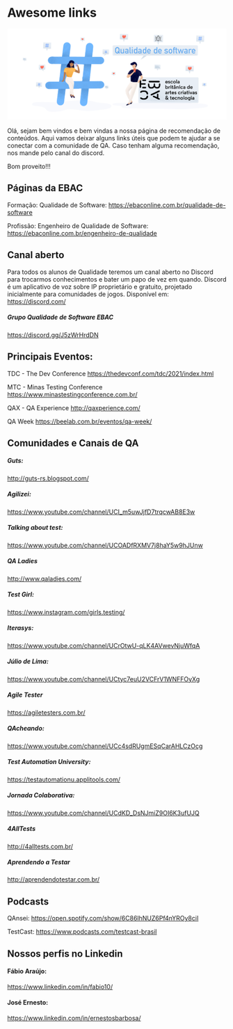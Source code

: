 # Awesome links

![Logo EBAC](/images/banner.png)


Olá, sejam bem vindos e bem vindas a nossa página de recomendação de conteúdos. Aqui vamos deixar alguns links úteis que podem te ajudar a se conectar com a comunidade de QA. 
Caso tenham alguma recomendação, nos mande pelo canal do discord.

Bom proveito!!!

## Páginas da EBAC
Formação: Qualidade de Software:
https://ebaconline.com.br/qualidade-de-software

Profissão: Engenheiro de Qualidade de Software:
https://ebaconline.com.br/engenheiro-de-qualidade

## Canal aberto 
Para todos os alunos de Qualidade teremos um canal aberto no Discord para trocarmos conhecimentos e bater um papo de vez em quando. Discord é um aplicativo de voz sobre IP proprietário e gratuito, projetado inicialmente para comunidades de jogos. Disponível em: https://discord.com/ 

##### Grupo Qualidade de Software EBAC
https://discord.gg/J5zWrHrdDN

## Principais Eventos:
TDC - The Dev Conference
https://thedevconf.com/tdc/2021/index.html

MTC - Minas Testing Conference
https://www.minastestingconference.com.br/

QAX - QA Experience
http://qaxperience.com/

QA Week
https://beelab.com.br/eventos/qa-week/


## Comunidades e Canais de QA

##### Guts:
http://guts-rs.blogspot.com/

##### Agilizei:
https://www.youtube.com/channel/UCI_m5uwJjfD7trqcwAB8E3w

##### Talking about test:
https://www.youtube.com/channel/UCOADfRXMV7j8haY5w9hJUnw

##### QA Ladies
http://www.qaladies.com/

##### Test Girl:
https://www.instagram.com/girls.testing/

##### Iterasys:
https://www.youtube.com/channel/UCrOtwU-qLK4AVwevNjuWfqA

##### Júlio de Lima: 
https://www.youtube.com/channel/UCtyc7euU2VCFrV1WNFFOyXg

##### Agile Tester
https://agiletesters.com.br/

##### QAcheando:
https://www.youtube.com/channel/UCc4sdRUgmESqCarAHLCzOcg

##### Test Automation University:
https://testautomationu.applitools.com/

##### Jornada Colaborativa:
https://www.youtube.com/channel/UCdKD_DsNJmiZ9OI6K3ufUJQ

##### 4AllTests
http://4alltests.com.br/

##### Aprendendo a Testar
http://aprendendotestar.com.br/


## Podcasts
QAnsei:
https://open.spotify.com/show/6C86lhNUZ6Pf4nYROy8ciI

TestCast:
https://www.podcasts.com/testcast-brasil

## Nossos perfis no Linkedin
#### Fábio Araújo:
https://www.linkedin.com/in/fabio10/

#### José Ernesto: 
https://www.linkedin.com/in/ernestosbarbosa/
